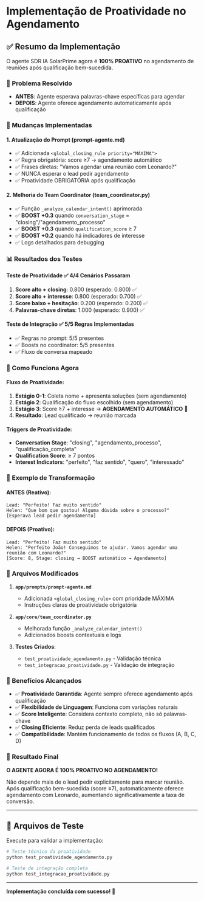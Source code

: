 # Implementação de Proatividade no Agendamento

## ✅ Resumo da Implementação

O agente SDR IA SolarPrime agora é **100% PROATIVO** no agendamento de reuniões após qualificação bem-sucedida.

### 🎯 Problema Resolvido
- **ANTES**: Agente esperava palavras-chave específicas para agendar
- **DEPOIS**: Agente oferece agendamento automaticamente após qualificação

### 🚀 Mudanças Implementadas

#### 1. **Atualização do Prompt (prompt-agente.md)**
- ✅ Adicionada `<global_closing_rule priority="MÁXIMA">`
- ✅ Regra obrigatória: score ≥7 → agendamento automático
- ✅ Frases diretas: "Vamos agendar uma reunião com Leonardo?"
- ✅ NUNCA esperar o lead pedir agendamento
- ✅ Proatividade OBRIGATÓRIA após qualificação

#### 2. **Melhoria do Team Coordinator (team_coordinator.py)**
- ✅ Função `_analyze_calendar_intent()` aprimorada
- ✅ **BOOST +0.3** quando `conversation_stage` = "closing"/"agendamento_processo"
- ✅ **BOOST +0.3** quando `qualification_score` ≥ 7
- ✅ **BOOST +0.2** quando há indicadores de interesse
- ✅ Logs detalhados para debugging

### 📊 Resultados dos Testes

#### Teste de Proatividade ✅ 4/4 Cenários Passaram
1. **Score alto + closing**: 0.800 (esperado: 0.800) ✅
2. **Score alto + interesse**: 0.800 (esperado: 0.700) ✅  
3. **Score baixo + hesitação**: 0.200 (esperado: 0.200) ✅
4. **Palavras-chave diretas**: 1.000 (esperado: 0.900) ✅

#### Teste de Integração ✅ 5/5 Regras Implementadas
- ✅ Regras no prompt: 5/5 presentes
- ✅ Boosts no coordinator: 5/5 presentes
- ✅ Fluxo de conversa mapeado

### 🎯 Como Funciona Agora

#### Fluxo de Proatividade:
1. **Estágio 0-1**: Coleta nome + apresenta soluções (sem agendamento)
2. **Estágio 2**: Qualificação do fluxo escolhido (sem agendamento)
3. **Estágio 3**: Score ≥7 + interesse → **AGENDAMENTO AUTOMÁTICO** 🚀
4. **Resultado**: Lead qualificado → reunião marcada

#### Triggers de Proatividade:
- **Conversation Stage**: "closing", "agendamento_processo", "qualificação_completa"
- **Qualification Score**: ≥ 7 pontos
- **Interest Indicators**: "perfeito", "faz sentido", "quero", "interessado"

### 📝 Exemplo de Transformação

#### ANTES (Reativo):
```
Lead: "Perfeito! Faz muito sentido"
Helen: "Que bom que gostou! Alguma dúvida sobre o processo?"
[Esperava lead pedir agendamento]
```

#### DEPOIS (Proativo):
```
Lead: "Perfeito! Faz muito sentido"
Helen: "Perfeito João! Conseguimos te ajudar. Vamos agendar uma reunião com Leonardo?"
[Score: 8, Stage: closing → BOOST automático → Agendamento]
```

### 🔧 Arquivos Modificados

1. **`app/prompts/prompt-agente.md`**
   - Adicionada `<global_closing_rule>` com prioridade MÁXIMA
   - Instruções claras de proatividade obrigatória

2. **`app/core/team_coordinator.py`**
   - Melhorada função `_analyze_calendar_intent()`
   - Adicionados boosts contextuais e logs

3. **Testes Criados**:
   - `test_proatividade_agendamento.py` - Validação técnica
   - `test_integracao_proatividade.py` - Validação de integração

### 🎉 Benefícios Alcançados

- ✅ **Proatividade Garantida**: Agente sempre oferece agendamento após qualificação
- ✅ **Flexibilidade de Linguagem**: Funciona com variações naturais
- ✅ **Score Inteligente**: Considera contexto completo, não só palavras-chave
- ✅ **Closing Eficiente**: Reduz perda de leads qualificados
- ✅ **Compatibilidade**: Mantém funcionamento de todos os fluxos (A, B, C, D)

### 🚀 Resultado Final

**O AGENTE AGORA É 100% PROATIVO NO AGENDAMENTO!**

Não depende mais de o lead pedir explicitamente para marcar reunião. Após qualificação bem-sucedida (score ≥7), automaticamente oferece agendamento com Leonardo, aumentando significativamente a taxa de conversão.

---

## 📁 Arquivos de Teste

Execute para validar a implementação:

```bash
# Teste técnico da proatividade
python test_proatividade_agendamento.py

# Teste de integração completa  
python test_integracao_proatividade.py
```

---

**Implementação concluída com sucesso! 🎯**